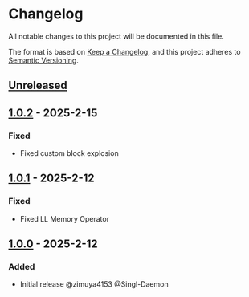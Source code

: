# Changelog

All notable changes to this project will be documented in this file.

The format is based on [Keep a Changelog](https://keepachangelog.com/en/1.0.0/),
and this project adheres to [Semantic Versioning](https://semver.org/spec/v2.0.0.html).

## [Unreleased]


## [1.0.2] - 2025-2-15

### Fixed

- Fixed custom block explosion


## [1.0.1] - 2025-2-12

### Fixed

- Fixed LL Memory Operator


## [1.0.0] - 2025-2-12

### Added

- Initial release @zimuya4153 @Singl-Daemon

[Unreleased]: https://github.com/TelluriumDev/BanExplosion/compare/v1.0.2...HEAD
[1.0.2]: https://github.com/TelluriumDev/BanExplosion/releases/tag/v1.0.2
[1.0.1]: https://github.com/TelluriumDev/BanExplosion/releases/tag/v1.0.1
[1.0.0]: https://github.com/TelluriumDev/BanExplosion/releases/tag/v1.0.0
